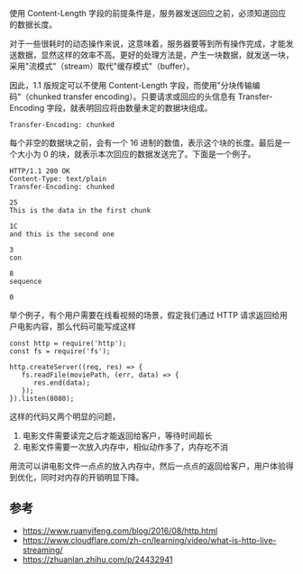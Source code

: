 使用 Content-Length 字段的前提条件是，服务器发送回应之前，必须知道回应的数据长度。

对于一些很耗时的动态操作来说，这意味着，服务器要等到所有操作完成，才能发送数据，显然这样的效率不高。更好的处理方法是，产生一块数据，就发送一块，采用"流模式"（stream）取代"缓存模式"（buffer）。

因此，1.1 版规定可以不使用 Content-Length 字段，而使用"分块传输编码"（chunked transfer encoding）。只要请求或回应的头信息有 Transfer-Encoding 字段，就表明回应将由数量未定的数据块组成。

```
Transfer-Encoding: chunked
```

每个非空的数据块之前，会有一个 16 进制的数值，表示这个块的长度。最后是一个大小为 0 的块，就表示本次回应的数据发送完了。下面是一个例子。

```
HTTP/1.1 200 OK
Content-Type: text/plain
Transfer-Encoding: chunked

25
This is the data in the first chunk

1C
and this is the second one

3
con

8
sequence

0
```

举个例子，有个用户需要在线看视频的场景，假定我们通过 HTTP 请求返回给用户电影内容，那么代码可能写成这样

```
const http = require('http');
const fs = require('fs');

http.createServer((req, res) => {
   fs.readFile(moviePath, (err, data) => {
      res.end(data);
   });
}).listen(8080);
```

这样的代码又两个明显的问题，

1. 电影文件需要读完之后才能返回给客户，等待时间超长
2. 电影文件需要一次放入内存中，相似动作多了，内存吃不消

用流可以讲电影文件一点点的放入内存中，然后一点点的返回给客户，用户体验得到优化，同时对内存的开销明显下降。

## 参考

- <https://www.ruanyifeng.com/blog/2016/08/http.html>
- <https://www.cloudflare.com/zh-cn/learning/video/what-is-http-live-streaming/>
- <https://zhuanlan.zhihu.com/p/24432941>
